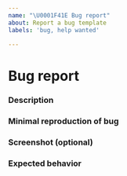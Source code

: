 ```yaml
---
name: "\U0001F41E Bug report"
about: Report a bug template
labels: 'bug, help wanted'

---
```


<!-- So you want to report a bug? 
     Please check other issues 
     before opening a new one.
-->

# Bug report

### Description


### Minimal reproduction of bug

### Screenshot (optional)

### Expected behavior



